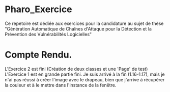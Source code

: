 # Pharo_Exercice

Ce repetoire est dédiée aux exercices pour la candidature au sujet de thèse  "Génération Automatique de Chaînes d'Attaque pour la Détection et la Prévention des Vulnérabilités Logicielles"

# Compte Rendu.

L'Exercice 2 est fini (Création de deux classes et une 'Page' de test)
L'Exercice 1 est en grande partie fini. 
    Je suis arrivé à la fin (1.16-1.17), mais je n'ai pas réussi à créer l'image avec le drapeau, bien que j'arrive à récupérer la couleur et à le mettre dans l'instance de la fenêtre.

